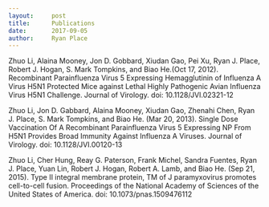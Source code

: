 ```yaml
---
layout:     post
title:      Publications
date:       2017-09-05
author:     Ryan Place
---
```


Zhuo Li, Alaina Mooney, Jon D. Gobbard, Xiudan Gao, Pei Xu, Ryan J. Place, Robert J. Hogan, S. Mark Tompkins, and Biao He.(Oct 17, 2012). Recombinant Parainfluenza Virus 5 Expressing Hemagglutinin of Influenza A Virus H5N1 Protected Mice against Lethal Highly Pathogenic Avian Influenza Virus H5N1 Challenge. Journal of Virology. doi: 10.1128/JVI.02321-12 


Zhuo Li, Jon D. Gabbard, Alaina Mooney, Xiudan Gao, Zhenahi Chen, Ryan J. Place, S. Mark Tompkins, and Biao He. (Mar 20, 2013). Single Dose Vaccination Of A Recombinant Parainfluenza Virus 5 Expressing NP From H5N1 Provides Broad Immunity Against Influenza A Viruses. Journal of Virology. doi: 10.1128/JVI.00120-13


Zhuo Li, Cher Hung, Reay G. Paterson, Frank Michel, Sandra Fuentes, Ryan J. Place, Yuan Lin, Robert J. Hogan, Robert A. Lamb, and Biao He. (Sep 21, 2015). Type II integral membrane protein, TM of J paramyxovirus promotes cell-to-cell fusion. Proceedings of the National Academy of Sciences of the United States of America. doi: 10.1073/pnas.1509476112